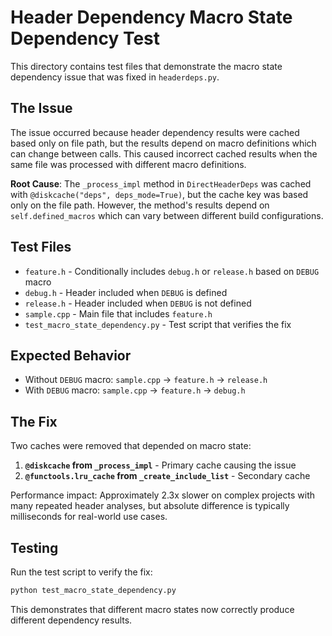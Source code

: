 # Header Dependency Macro State Dependency Test

This directory contains test files that demonstrate the macro state dependency issue that was fixed in `headerdeps.py`.

## The Issue

The issue occurred because header dependency results were cached based only on file path, but the results depend on macro definitions which can change between calls. This caused incorrect cached results when the same file was processed with different macro definitions.

**Root Cause**: The `_process_impl` method in `DirectHeaderDeps` was cached with `@diskcache("deps", deps_mode=True)`, but the cache key was based only on the file path. However, the method's results depend on `self.defined_macros` which can vary between different build configurations.

## Test Files

- `feature.h` - Conditionally includes `debug.h` or `release.h` based on `DEBUG` macro
- `debug.h` - Header included when `DEBUG` is defined  
- `release.h` - Header included when `DEBUG` is not defined
- `sample.cpp` - Main file that includes `feature.h`
- `test_macro_state_dependency.py` - Test script that verifies the fix

## Expected Behavior

- Without `DEBUG` macro: `sample.cpp` → `feature.h` → `release.h`
- With `DEBUG` macro: `sample.cpp` → `feature.h` → `debug.h`

## The Fix

Two caches were removed that depended on macro state:

1. **`@diskcache` from `_process_impl`** - Primary cache causing the issue
2. **`@functools.lru_cache` from `_create_include_list`** - Secondary cache 

Performance impact: Approximately 2.3x slower on complex projects with many repeated header analyses, but absolute difference is typically milliseconds for real-world use cases.

## Testing

Run the test script to verify the fix:

```bash
python test_macro_state_dependency.py
```

This demonstrates that different macro states now correctly produce different dependency results.